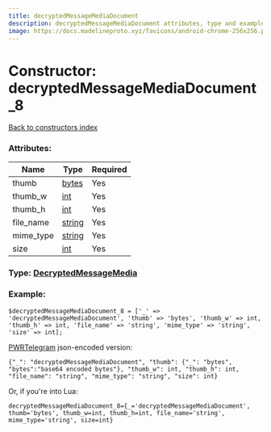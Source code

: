 ```yaml
---
title: decryptedMessageMediaDocument
description: decryptedMessageMediaDocument attributes, type and example
image: https://docs.madelineproto.xyz/favicons/android-chrome-256x256.png
---
```

# Constructor: decryptedMessageMediaDocument\_8  
[Back to constructors index](index.md)



### Attributes:

| Name     |    Type       | Required |
|----------|---------------|----------|
|thumb|[bytes](../types/bytes.md) | Yes|
|thumb\_w|[int](../types/int.md) | Yes|
|thumb\_h|[int](../types/int.md) | Yes|
|file\_name|[string](../types/string.md) | Yes|
|mime\_type|[string](../types/string.md) | Yes|
|size|[int](../types/int.md) | Yes|



### Type: [DecryptedMessageMedia](../types/DecryptedMessageMedia.md)


### Example:

```
$decryptedMessageMediaDocument_8 = ['_' => 'decryptedMessageMediaDocument', 'thumb' => 'bytes', 'thumb_w' => int, 'thumb_h' => int, 'file_name' => 'string', 'mime_type' => 'string', 'size' => int];
```  

[PWRTelegram](https://pwrtelegram.xyz) json-encoded version:

```
{"_": "decryptedMessageMediaDocument", "thumb": {"_": "bytes", "bytes":"base64 encoded bytes"}, "thumb_w": int, "thumb_h": int, "file_name": "string", "mime_type": "string", "size": int}
```


Or, if you're into Lua:  


```
decryptedMessageMediaDocument_8={_='decryptedMessageMediaDocument', thumb='bytes', thumb_w=int, thumb_h=int, file_name='string', mime_type='string', size=int}

```


